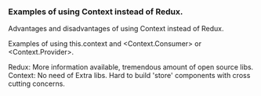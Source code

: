 ### Examples of using Context instead of Redux.

Advantages and disadvantages of using Context instead of Redux.

Examples of using this.context and <Context.Consumer> or <Context.Provider>.

Redux: More information available, tremendous amount of open source libs.
Context: No need of Extra libs. Hard to build 'store' components with cross cutting concerns.
